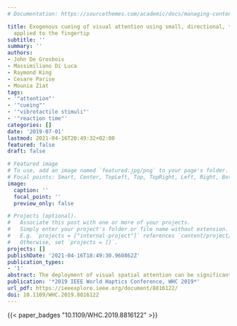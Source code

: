 ```yaml
---
# Documentation: https://sourcethemes.com/academic/docs/managing-content/

title: Exogenous cueing of visual attention using small, directional, tactile cues
  applied to the fingertip
subtitle: ''
summary: ''
authors:
- John De Grosbois
- Massimiliano Di Luca
- Raymond King
- Cesare Parise
- Mounia Ziat
tags:
- '"attention"'
- '"cueing"'
- '"vibrotactile stimuli"'
- '"reaction time"'
categories: []
date: '2019-07-01'
lastmod: 2021-04-16T20:49:32+02:00
featured: false
draft: false

# Featured image
# To use, add an image named `featured.jpg/png` to your page's folder.
# Focal points: Smart, Center, TopLeft, Top, TopRight, Left, Right, BottomLeft, Bottom, BottomRight.
image:
  caption: ''
  focal_point: ''
  preview_only: false

# Projects (optional).
#   Associate this post with one or more of your projects.
#   Simply enter your project's folder or file name without extension.
#   E.g. `projects = ["internal-project"]` references `content/project/deep-learning/index.md`.
#   Otherwise, set `projects = []`.
projects: []
publishDate: '2021-04-16T18:49:30.960862Z'
publication_types:
- '1'
abstract: The deployment of visual spatial attention can be significantly influenced in an exogenous, presumably bottom-up manner. Traditionally, spatial cueing paradigms have been utilized to come to such conclusions. Although these paradigms have primarily made use of visual cues, spatially correspondent tactile cues have also been successfully employed. However, one property of tactile cues not thoroughly explored in this context is the influence of their specific directionality on the subsequent deployment of visual attention. Thus, the current study sought to evaluate the potential utility of small, directional tactile cues as a means to exogenously direct visual spatial attention. Tactile cues were employed by a small shearing of the fingertip's skin in either the leftward of rightward direction. A modified spatial cueing paradigm was used to compare reaction time performance across both traditional-visual and directionaltactile cues at cue-target onset asynchronies of 100, 200, 400 and 800 ms. The results indicated that both visual and tactile cues mediated the deployment of exogenous visual spatial attention. However, differences between the two modalities were observed in terms of both the magnitude and the pattern of the associated cueing effects. Further, there appeared to be a general rightward bias in performance irrespective of cue modality. Overall, the current work offers preliminary evidence that small, directional tactile stimulation may influence the allocation of attention across space in a manner at least partially distinct to traditional visual cueing tasks. Yet, further research will be required to explicitly determine the underlying mechanisms.
publication: '*2019 IEEE World Haptics Conference, WHC 2019*'
url_pdf: https://ieeexplore.ieee.org/document/8816122/
doi: 10.1109/WHC.2019.8816122
---
```

{{< paper_badges "10.1109/WHC.2019.8816122" >}}

